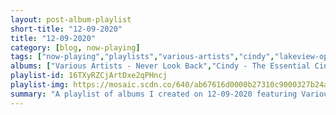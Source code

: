```yaml
---
layout: post-album-playlist
short-title: "12-09-2020"
title: "12-09-2020"
category: [blog, now-playing]
tags: ["now-playing","playlists","various-artists","cindy","lakeview-optimist","the-suicide-machines"]
albums: ["Various Artists - Never Look Back","Cindy - The Essential Cindy EP","Lakeview Optimist - Oh My Soul","The Suicide Machines - A Match & Some Gasoline"]
playlist-id: 16TXyRZCjArtDxe2qPHncj
playlist-img: https://mosaic.scdn.co/640/ab67616d0000b27310c9000327b24ae04e4186afab67616d0000b2736588bf0fff4223b5c698e219ab67616d0000b273779d935f5e8efb304bde27adab67616d0000b273abc13757005442807c3f38c3
summary: "A playlist of albums I created on 12-09-2020 featuring Various Artists, Cindy, Lakeview Optimist, and The Suicide Machines"
---
```

